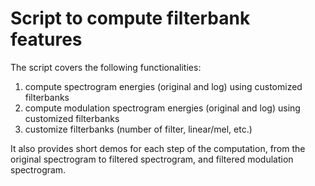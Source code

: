 # Script to compute filterbank features

The script covers the following functionalities:
1) compute spectrogram energies (original and log) using customized filterbanks
2) compute modulation spectrogram energies (original and log) using customized filterbanks
3) customize filterbanks (number of filter, linear/mel, etc.)

It also provides short demos for each step of the computation, from the original spectrogram to filtered spectrogram, and filtered modulation spectrogram.
